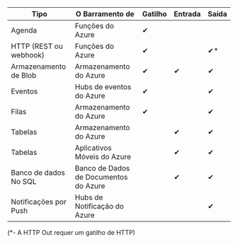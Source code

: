 Tipo | O Barramento de | Gatilho | Entrada | Saída 
-----|---------|---------|-------|--------
Agenda | Funções do Azure | &#10004; | | 
HTTP (REST ou webhook) | Funções do Azure | &#10004; | | &#10004;*
Armazenamento de Blob | Armazenamento do Azure | &#10004; | &#10004; | &#10004; 
Eventos | Hubs de eventos do Azure | &#10004; | | &#10004;
Filas | Armazenamento do Azure | &#10004; | | &#10004;
Tabelas | Armazenamento do Azure | | &#10004; | &#10004;
Tabelas | Aplicativos Móveis do Azure | | &#10004; | &#10004;
Banco de dados No SQL | Banco de Dados de Documentos do Azure | | &#10004; | &#10004;
Notificações por Push | Hubs de Notificação do Azure | | | &#10004;

(*- A HTTP Out requer um gatilho de HTTP)

<!---HONumber=AcomDC_0608_2016-->